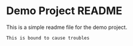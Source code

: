 # Demo Project README
This is a simple readme file for the demo project.
```
This is bound to cause troubles